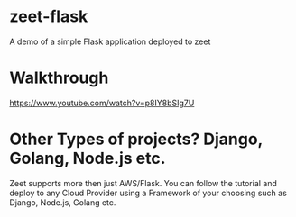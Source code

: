 # zeet-flask
A demo of a simple Flask application deployed to zeet

# Walkthrough
https://www.youtube.com/watch?v=p8IY8bSIg7U

# Other Types of projects? Django, Golang, Node.js etc.
Zeet supports more then just AWS/Flask.  You can follow the tutorial and deploy to any Cloud Provider using a Framework of your choosing such as Django, Node.js, Golang etc.
